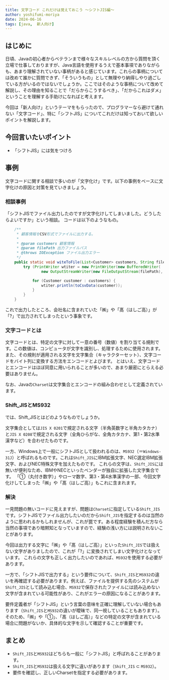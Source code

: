 ```yaml
---
title: 文字コード これだけは覚えておこう ～シフトJIS編～
author: yoshifumi-moriya
date: 2024-06-16
tags: [java,  新人向け]
---
```


## はじめに

日頃、Javaの初心者からベテランまで様々なスキルレベルの方から質問を頂く立場で仕事しておりますが、Java言語を使用するうえで基本事項でありながらも、あまり理解されていない事柄があると感じています。これらの事柄については改めて誰かに質問できず、「そういうもの」として無理やり納得しやり過ごしている方がいるのではないでしょうか。ここではそのような事柄について改めて解説し、その理由を知ることで「だらからこうするべき」、「だからこれはダメ」ということを理解する手助けになればと考えます。

今回は「新人向け」というテーマをもらったので、プログラマーなら避けて通れない「文字コード」、特に「シフトJIS」についてこれだけは知っておいて欲しいポイントを解説します。

## 今回言いたいポイント

* 「シフトJIS」には気をつけろ

## 事例

文字コードに関する相談で多いのが「文字化け」です。以下の事例をベースに文字化けの原因と対策を見ていきましょう。

### 相談事例

「シフトJISでファイル出力したのですが文字化けしてしまいました。どうしたらよいですか」という相談。
コードは以下のようなもの。

```java
    /**
     * 顧客情報をCSV形式でファイルに出力する。
     * 
     * @param customers 顧客情報
     * @param filePath 出力ファイルパス
     * @throws IOException ファイル出力エラー
     */
    public static void witeToFile(List<Customer> customers, String filePath) throws IOException {
        try (PrintWriter wtiter = new PrintWriter(new BufferedWriter(
                new OutputStreamWriter(new FileOutputStream(filePath), Charset.forName("Shift_JIS"))))) {

            for (Customer customer : customers) {
                wtiter.println(toCsvData(customer));
            }
        }
    }
```

これで出力したところ、会社名に含まれていた「㈱」や「髙（はしご高）」が「&quest;」で出力されてしまったという事象です。

### 文字コードとは

文字コードとは、特定の文字に対して一意の番号（数値）を割り当てる規則です。この数値は、コンピュータが文字を識別し、処理するために使用されます。
また、その規則が適用される文字を文字集合（キャラクターセット）、文字コードをバイト列に変換する方法をエンコードとよびます。
とはいえ、文字コードとエンコードはほぼ同意に用いられることが多いので、あまり厳密にとらえる必要はありません。

なお、Javaの`Charset`は文字集合とエンコードの組み合わせとして定義されています。

### Shift_JISとMS932

では、Shift_JISとはどのようなものでしょうか。

文字集合としては`JIS X 0201`で規定される文字（半角英数字と半角カタカナ）と`JIS X 0208`で規定される文字（全角ひらがな、全角カタカナ、第1・第2水準漢字など）を合わせたものです。

一方、Windows上で一般にシフトJISとして扱われるのは、`MS932`（＝`Windows-31J`）と呼ばれるものです。これは`Shift_JIS`にIBM拡張文字、NEC選定IBM拡張文字、およびNEC特殊文字を加えたものです。
これらの文字は、`Shift_JIS`には無いが便利なため、IBMやNECといったベンダーが独自に拡張した文字集合です。
「①（丸付き数字）」やローマ数字、第3・第4水準漢字の一部、今回文字化けしてしまった「㈱」や「髙（はしご高）」もこれに含まれます。

### 解決

一見問題の無いコードに見えますが、問題は`Charset`に指定している`Shift_JIS`です。シフトJISでファイル出力したいのだから`Shift_JIS`を指定するのは当然のように思われるかもしれませんが、これが罠です。ある程度経験を積んだ方なら当然の事項であり暗黙知となっていますので、経験の浅い方には説明されないことがあります。

今回は出力する文字に「㈱」や「髙（はしご高）」といった`Shift_JIS`では扱えない文字がありましたので、これが「&quest;」に変換されてしまい文字化けとなっています。
これらの文字も正しく出力したいのであれば、`MS932`を使用する必要があります。

一方で、「シフトJISで出力する」という要件について、`Shift_JIS`と`MS932`の違いを再確認する必要があります。例えば、ファイルを提供する先のシステムが`Shift_JIS`として読み込む場合、`MS932`で保存されたファイルには読み込めない文字が含まれている可能性があり、これがエラーの原因になることがあります。

要件定義者が「シフトJIS」という言葉の意味を正確に理解していない場合もあります（`Shift_JIS`と`MS932`の違いが曖昧で、同一視していることもあります）。
そのため、「㈱」や「①」、「髙（はしご高）」などの特定の文字が含まれている場合に問題がないか、具体的な文字を示して確認することが重要です。

## まとめ

* `Shift_JIS`と`MS932`はどちらも一般に「シフトJIS」と呼ばれることがあります。
* `Shift_JIS`と`MS932`は扱える文字に違いがあります（`Shift_JIS` ⊂ `MS932`）。
* 要件を確認し、正しいCharsetを指定する必要があります。
